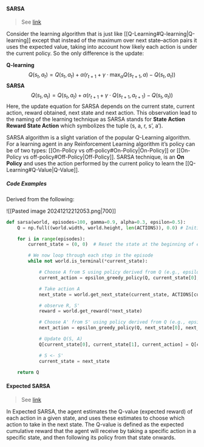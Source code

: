 #### SARSA
> See [link](https://www.geeksforgeeks.org/sarsa-reinforcement-learning/)

Consider the learning algorithm that is just like [[Q-Learning#Q-learning|Q-learning]] except that instead of the maximum over next state–action pairs it uses the expected value, taking into account how likely each action is under the current policy. So the only difference is the update:

**Q-learning**
$$
Q(s_{t},a_{t})= Q(s_{t},a_{t}) + \alpha(r_{t+1}+\gamma \cdot\text{max}_{\alpha}Q(s_{t+1},a)-Q(s_{t},a_{t}))
$$
**SARSA**
$$
Q(s_{t},a_{t})= Q(s_{t}, a_{t}) + \alpha(r_{t+1}+\gamma \cdot Q(s_{t+1},a_{t+1})-Q(s_{t},a_{t}))
$$
Here, the update equation for SARSA depends on the current state, current action, reward obtained, next state and next action. This observation lead to the naming of the learning technique as SARSA stands for **State Action Reward State Action** which symbolizes the tuple (s, a, r, s’, a’).

SARSA algorithm is a slight variation of the popular Q-Learning algorithm. For a learning agent in any Reinforcement Learning algorithm it’s policy can be of two types: [[On-Policy vs off-policy#On-Policy|On-Policy]] or [[On-Policy vs off-policy#Off-Policy|Off-Policy]].
SARSA technique, is an **On Policy** and uses the action performed by the current policy to learn the [[Q-Learning#Q-Value|Q-Value]].  

##### Code Examples
Derived from the following:


![[Pasted image 20241212212053.png|700]]

```python
def sarsa(world, episodes=100, gamma=0.9, alpha=0.3, epsilon=0.5):
    Q = np.full((world.width, world.height, len(ACTIONS)), 0.0) # Initialize the Q table with zeros

    for i in range(episodes):
        current_state = (0, 0)  # Reset the state at the beginning of each episode

        # We now loop through each step in the episode
        while not world.is_terminal(*current_state):

            # Choose A from S using policy derived from Q (e.g., epsilon-greedy)
            current_action = epsilon_greedy_policy(Q, current_state[0], current_state[1], epsilon)

            # Take action A
            next_state = world.get_next_state(current_state, ACTIONS[current_action])

            # observe R, S'
            reward = world.get_reward(*next_state)

            # Choose A' from S' using policy derived from Q (e.g., epsilon -greedy)
            next_action = epsilon_greedy_policy(Q, next_state[0], next_state[1], epsilon)

            # Update Q(S, A)
            Q[current_state[0], current_state[1], current_action] = Q[current_state[0], current_state[1], current_action] + alpha * (reward + gamma * Q[next_state[0], next_state[1], next_action] - Q[current_state[0], current_state[1], current_action])

            # S <- S'
            current_state = next_state

    return Q
```

#### Expected SARSA

> See [link](https://www.geeksforgeeks.org/expected-sarsa-in-reinforcement-learning/?ref=gcse_outind)

In Expected SARSA, the agent estimates the Q-value (expected reward) of each action in a given state, and uses these estimates to choose which action to take in the next state. The Q-value is defined as the expected cumulative reward that the agent will receive by taking a specific action in a specific state, and then following its policy from that state onwards.